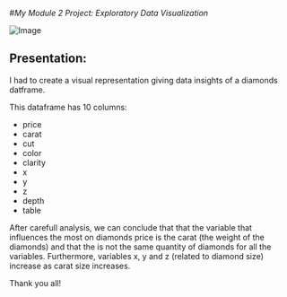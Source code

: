 

#_My Module 2 Project: Exploratory Data Visualization_

![Image](https://www.google.es/url?sa=i&url=https%3A%2F%2Fwww.miningweekly.com%2Farticle%2Ffrom-carats-to-peanuts-how-a-pandemic-upended-the-global-diamond-industry-2020-08-12&psig=AOvVaw0BKYtBZonZ1NryK-D909z6&ust=1614514200277000&source=images&cd=vfe&ved=0CAIQjRxqFwoTCKi0_6CEiu8CFQAAAAAdAAAAABAQ)




## **Presentation:**

I had to create a visual representation giving data insights of a diamonds datframe.

This dataframe has 10 columns:
- price
- carat
- cut
- color
- clarity
- x
- y
- z
- depth
- table

After carefull analysis, we can conclude that that the variable that influences the most on diamonds price is the carat (the weight of the diamonds) and that the is not the same quantity of diamonds for all the variables. Furthermore, variables x, y and z (related to diamond size) increase as carat size increases.

Thank you all!
